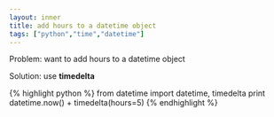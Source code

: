 ```yaml
---
layout: inner
title: add hours to a datetime object
tags: ["python","time","datetime"]
---
```

Problem: want to add hours to a datetime object

Solution: use <b>timedelta</b>

{% highlight python %}
from datetime import datetime, timedelta
print datetime.now() + timedelta(hours=5)
{% endhighlight %}